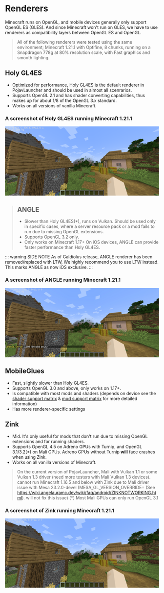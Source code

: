 # Renderers <!-- TODO: Add mobileglues -->
Minecraft runs on OpenGL, and mobile devices generally only support OpenGL ES (GLES). And since Minecraft won't run on GLES, we have to use renderers as compatibility layers between OpenGL ES and OpenGL.
> All of the following renderers were tested using the same environment; Minecraft 1.21.1 with Optifine, 8 chunks, running on a Snapdragon 778g at 80% resolution scale, with Fast graphics and smooth lighting.

## Holy GL4ES
- Optimized for performance, Holy GL4ES is the default renderer in PojavLauncher and should be used in almost all scenrarios. 
- Supports OpenGL 2.1 and has shader converting capabilities, thus makes up for about 1/8 of the OpenGL 3.x standard.
- Works on all versions of vanilla Minecraft.
### A screenshot of Holy GL4ES running Minecraft 1.21.1
![holygl4es](https://raw.githubusercontent.com/whal-whales/random-imgs-repo-for-stuff/refs/heads/main/2024-09-22_12.32.23.png)

> ## ANGLE
> - Slower than Holy GL4ES(*), runs on Vulkan. Should be used only in specific cases, where a server resource pack or a mod fails to run due to missing OpenGL extensions.
> - Supports OpenGL 3.2 only.
> - Only works on Minecraft 1.17+
> On iOS devices, ANGLE can provide faster performance than Holy GL4ES.

::: warning SIDE NOTE
As of Galdiolus release, ANGLE renderer has been removed/replaced with LTW, We highly recommend you to use LTW instead. This marks ANGLE as now iOS exclusive.
:::

### A screenshot of ANGLE running Minecraft 1.21.1
![angle](https://raw.githubusercontent.com/whal-whales/random-imgs-repo-for-stuff/refs/heads/main/Screenshot_20240922_124430_PojavLauncher%20(Minecraft%20Java%20Edition%20for%20Android).jpg)

## MobileGlues
- Fast, slightly slower than Holy GL4ES.
- Supports OpenGL 3.0 and above, only works on 1.17+.
- Is compatible with most mods and shaders (depends on device see the [shader support matrix](https://github.com/MobileGL-Dev/MobileGlues-release/blob/main/ShaderSupportMatrix.md) & [mod support matrix](https://github.com/MobileGL-Dev/MobileGlues-release/blob/main/ModSupportMatrix.md) for more detailed information)
- Has more renderer-specific settings


## Zink
- Mid. It's only useful for mods that don't run due to missing OpenGL extensions and for running shaders.
- Supports OpenGL 4.5 on Adreno GPUs with Turnip, and OpenGL 3.1/3.2(*) on Mali GPUs. Adreno GPUs without Turnip
**will** face crashes when using Zink.
- Works on all vanilla versions of Minecraft.

> On the current version of PojavLauncher, Mali with Vulkan 1.1 or some Vulkan 1.3 driver (need more testers with Mali Vulkan 1.3 devices). cannot run Minecraft 1.16.5 and below with Zink due to Mali driver issue with Mesa 23.2.0-devel (MESA_GL_VERSION_OVERRIDE=<api version> (See https://wiki.angelauramc.dev/wiki/faq/android/ZINKNOTWORKING.html). will not fix this issue)
> (*) Most Mali GPUs can only run OpenGL 3.1

### A screenshot of Zink running Minecraft 1.21.1
![Zink](https://raw.githubusercontent.com/whal-whales/random-imgs-repo-for-stuff/refs/heads/main/2024-09-22_12.38.14.png)
